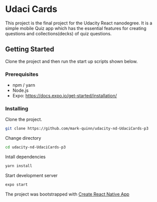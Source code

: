 # Udaci Cards

This project is the final project for the Udacity React nanodegree. It is a simple mobile Quiz app which has the essential features for creating questions and collections(decks) of quiz questions.

## Getting Started
Clone the project and then run the start up scripts shown below.

### Prerequisites

- npm / yarn
- Node.js
- Expo: https://docs.expo.io/get-started/installation/

### Installing

Clone the project.

```bash
git clone https://github.com/mark-quinn/udacity-nd-UdaciCards-p3
```

Change directory
```bash
cd udacity-nd-UdaciCards-p3
```

Intall dependencies
```bash
yarn install
```

Start development server
```bash
expo start
```

The project was bootstrapped with [Create React Native App](https://github.com/expo/create-react-native-app)
